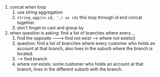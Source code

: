 1. concat when loop
	1. use string aggregation
	2. `string_agg(cn.id, ',) as ids` this loop through id and concat together.
	3. don't forget to cast and group by
2. when question is asking: find a list of branches where every....
	1. find the opposite ---> find not exist --> where not exists()
	2. question: find a list of branches where every customer who holds an account at that branch, also lives in the suburb where the branch is located.
	3. --> find branch
	4. where not exists: some customer who holds an account at that branch, lives in the different suburb with the branch.